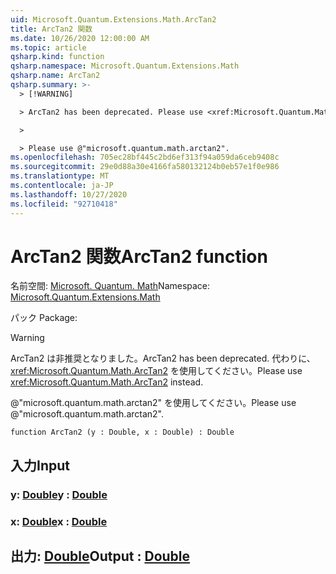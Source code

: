 ```yaml
---
uid: Microsoft.Quantum.Extensions.Math.ArcTan2
title: ArcTan2 関数
ms.date: 10/26/2020 12:00:00 AM
ms.topic: article
qsharp.kind: function
qsharp.namespace: Microsoft.Quantum.Extensions.Math
qsharp.name: ArcTan2
qsharp.summary: >-
  > [!WARNING]

  > ArcTan2 has been deprecated. Please use <xref:Microsoft.Quantum.Math.ArcTan2> instead.

  >

  > Please use @"microsoft.quantum.math.arctan2".
ms.openlocfilehash: 705ec28bf445c2bd6ef313f94a059da6ceb9408c
ms.sourcegitcommit: 29e0d88a30e4166fa580132124b0eb57e1f0e986
ms.translationtype: MT
ms.contentlocale: ja-JP
ms.lasthandoff: 10/27/2020
ms.locfileid: "92710418"
---
```

# <a name="arctan2-function"></a><span data-ttu-id="c1d60-102">ArcTan2 関数</span><span class="sxs-lookup"><span data-stu-id="c1d60-102">ArcTan2 function</span></span>

<span data-ttu-id="c1d60-103">名前空間: [Microsoft. Quantum. Math](xref:Microsoft.Quantum.Extensions.Math)</span><span class="sxs-lookup"><span data-stu-id="c1d60-103">Namespace: [Microsoft.Quantum.Extensions.Math](xref:Microsoft.Quantum.Extensions.Math)</span></span>

<span data-ttu-id="c1d60-104">パック [](https://nuget.org/packages/)</span><span class="sxs-lookup"><span data-stu-id="c1d60-104">Package: [](https://nuget.org/packages/)</span></span>


> [!WARNING]
> <span data-ttu-id="c1d60-105">ArcTan2 は非推奨となりました。</span><span class="sxs-lookup"><span data-stu-id="c1d60-105">ArcTan2 has been deprecated.</span></span> <span data-ttu-id="c1d60-106">代わりに、<xref:Microsoft.Quantum.Math.ArcTan2> を使用してください。</span><span class="sxs-lookup"><span data-stu-id="c1d60-106">Please use <xref:Microsoft.Quantum.Math.ArcTan2> instead.</span></span>
>
> <span data-ttu-id="c1d60-107">@"microsoft.quantum.math.arctan2" を使用してください。</span><span class="sxs-lookup"><span data-stu-id="c1d60-107">Please use @"microsoft.quantum.math.arctan2".</span></span>



```qsharp
function ArcTan2 (y : Double, x : Double) : Double
```


## <a name="input"></a><span data-ttu-id="c1d60-108">入力</span><span class="sxs-lookup"><span data-stu-id="c1d60-108">Input</span></span>

### <a name="y--double"></a><span data-ttu-id="c1d60-109">y: [Double](xref:microsoft.quantum.lang-ref.double)</span><span class="sxs-lookup"><span data-stu-id="c1d60-109">y : [Double](xref:microsoft.quantum.lang-ref.double)</span></span>




### <a name="x--double"></a><span data-ttu-id="c1d60-110">x: [Double](xref:microsoft.quantum.lang-ref.double)</span><span class="sxs-lookup"><span data-stu-id="c1d60-110">x : [Double](xref:microsoft.quantum.lang-ref.double)</span></span>





## <a name="output--double"></a><span data-ttu-id="c1d60-111">出力: [Double](xref:microsoft.quantum.lang-ref.double)</span><span class="sxs-lookup"><span data-stu-id="c1d60-111">Output : [Double](xref:microsoft.quantum.lang-ref.double)</span></span>


